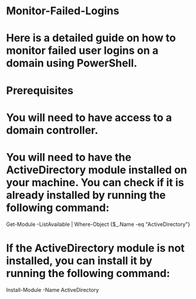 # Monitor-Failed-Logins
# Here is a detailed guide on how to monitor failed user logins on a domain using PowerShell.

# Prerequisites
# You will need to have access to a domain controller.
# You will need to have the ActiveDirectory module installed on your machine. You can check if it is already installed by running the following command:

Get-Module -ListAvailable | Where-Object {$_.Name -eq "ActiveDirectory"}

# If the ActiveDirectory module is not installed, you can install it by running the following command:

Install-Module -Name ActiveDirectory
